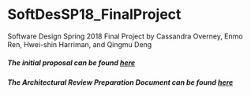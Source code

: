 # SoftDesSP18_FinalProject
Software Design Spring 2018 Final Project by Cassandra Overney, Enmo Ren, Hwei-shin Harriman, and Qingmu Deng

##### The initial proposal can be found [here](https://github.com/QingmuDeng/SoftDesSP18_FinalProject/blob/master/Initial%20Proposal.md)

##### The Architectural Review Preparation Document can be found [here](https://github.com/QingmuDeng/SoftDesSP18_FinalProject/blob/master/AR%20Preparation%20and%20Framing.md)
